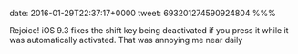 date: 2016-01-29T22:37:17+0000
tweet: 693201274590924804
%%%

Rejoice! iOS 9.3 fixes the shift key being deactivated if you press it while it was automatically activated. That was annoying me near daily
